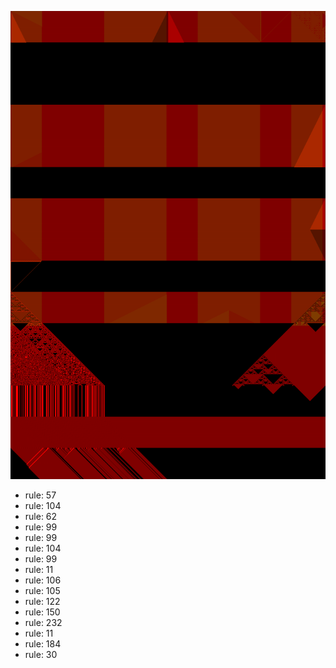 ![photo](./output.png) 
 * rule: 57
* rule: 104
* rule: 62
* rule: 99
* rule: 99
* rule: 104
* rule: 99
* rule: 11
* rule: 106
* rule: 105
* rule: 122
* rule: 150
* rule: 232
* rule: 11
* rule: 184
* rule: 30
